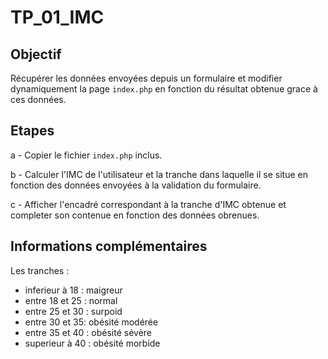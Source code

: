 # TP_01_IMC

## Objectif

Récupérer les données envoyées depuis un formulaire et modifier dynamiquement la page `index.php` en fonction du résultat obtenue grace à ces données.

## Etapes

a - Copier le fichier `index.php` inclus.

b - Calculer l'IMC de l'utilisateur et la tranche dans laquelle il se situe en fonction des données envoyées à la validation du formulaire.

c - Afficher l'encadré correspondant à la tranche d'IMC obtenue et completer son contenue en fonction des données obrenues.

## Informations complémentaires

Les tranches :

- inferieur à 18 : maigreur
- entre 18 et 25 : normal
- entre 25 et 30 : surpoid
- entre 30 et 35: obésité modérée
- entre 35 et 40 : obésité sévère
- superieur à 40 : obésité morbide
